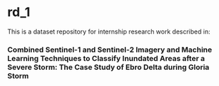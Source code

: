 # rd_1
This is a dataset repository for internship research work described in:
### Combined Sentinel-1 and Sentinel-2 Imagery and Machine Learning Techniques to Classify Inundated Areas after a Severe Storm: The Case Study of Ebro Delta during Gloria Storm
